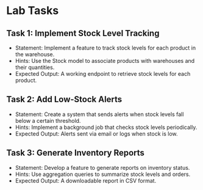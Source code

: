 # Lab Tasks

## Task 1: Implement Stock Level Tracking
- Statement: Implement a feature to track stock levels for each product in the warehouse.
- Hints: Use the Stock model to associate products with warehouses and their quantities.
- Expected Output: A working endpoint to retrieve stock levels for each product.

## Task 2: Add Low-Stock Alerts
- Statement: Create a system that sends alerts when stock levels fall below a certain threshold.
- Hints: Implement a background job that checks stock levels periodically.
- Expected Output: Alerts sent via email or logs when stock is low.

## Task 3: Generate Inventory Reports
- Statement: Develop a feature to generate reports on inventory status.
- Hints: Use aggregation queries to summarize stock levels and orders.
- Expected Output: A downloadable report in CSV format.